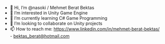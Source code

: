 - 👋 Hi, I’m @nasoki / Mehmet Berat Bektas
- 👀 I’m interested in Unity Game Engine
- 🌱 I’m currently learning C# Game Programming
- 💞️ I’m looking to collaborate on Unity projects
- 📫 How to reach me: https://www.linkedin.com/in/mehmet-berat-bektas/ - bektas_berat@hotmail.com

<!---
nasoki/nasoki is a ✨ special ✨ repository because its `README.md` (this file) appears on your GitHub profile.
You can click the Preview link to take a look at your changes.
--->
